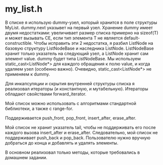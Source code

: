 # my_list.h

В списке я использую dummy-узел, который хранится в поле структуры MyList. dummy.next указывет на первый узел. Хранение dummy имеет двумя недостатками: увеличивает размер списка примерно на sizeof(T) и может вызывать CE, если тип элемента T не является default-constructible. Чтобы исправить эти 2 недостатка, я разбил ListNode на базовую структуру ListNodeBase и наследника ListNode. ListNodeBase хранит только указатель на следующий узел, a ListNode хранит сам элемент value. dummy будет типа ListNodeBase. Мы используем static_cast<ListNode*> для каждого обращения к полю value, и когда удаляем узел (особенно важно). Очевидно, static_cast<ListNode*> не применяем к dummy.

Для инкапсуляции и скрытия внутренней структуры списка я реализовал итераторы (и константную, и мутабельную). Итераторы обладают свойствами forward_iterator.

Мой список можно использовать с алгоритмами стандартной библиотеки, а также с range-for.

Поддерживается push_front, pop_front, insert_after, erase_after.

Мой список не хранит указатель tail, чтобы не поддерживать его после каждого вызова insert_after и erase_after. Следовательно, мой список не поддерживает push_back и pop_back. Пользователю нужно вручную добраться до конца и добавлять и удалять элементы.

В основном реализовал только методы, которые требовались в домашнем задании.
